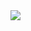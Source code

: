 <div>
  <a href="https://www.linkedin.com/in/sangmin-park-72383b203" target="_blank">
    <img src="https://img.shields.io/badge/LinkedIn-3776AB?style=for-the-badge&logo=linkedin&logoColor=white" />
  </a>
</div>
